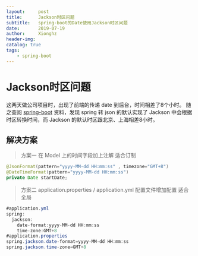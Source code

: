 ```yaml
---
layout:     post
title:      Jackson时区问题
subtitle:   spring-boot的Date使用Jackson时区问题
date:       2019-07-19
author:     Xionghz
header-img: 
catalog: true
tags:
    - spring-boot
---
```


# Jackson时区问题
这两天做公司项目时，出现了前端的传递 date 到后台，时间相差了8个小时。
随之查阅 [spring-boot](https://docs.spring.io/spring-boot/docs/current/reference/html/common-application-properties.html) 资料，发现 spring 转 json 的默认实现了 Jackson 中会根据时区转换时间，而 Jackson 的默认时区跟北京、上海相差8小时。

## 解决方案
>方案一
>在 Model 上的时间字段加上注解
>适合订制

```java
@JsonFormat(pattern="yyyy-MM-dd HH:mm:ss" , timezone="GMT+8")
@DateTimeFormat(pattern="yyyy-MM-dd HH:mm:ss")
private Date startDate;
```

>方案二
>application.properties / application.yml 配置文件增加配置
>适合全局

```java
#application.yml
spring:
  jackson:
    date-format:yyyy-MM-dd HH:mm:ss
    time-zone:GMT+8
#application.properties
spring.jackson.date-format=yyyy-MM-dd HH:mm:ss
spring.jackson.time-zone=GMT+8
```


    
